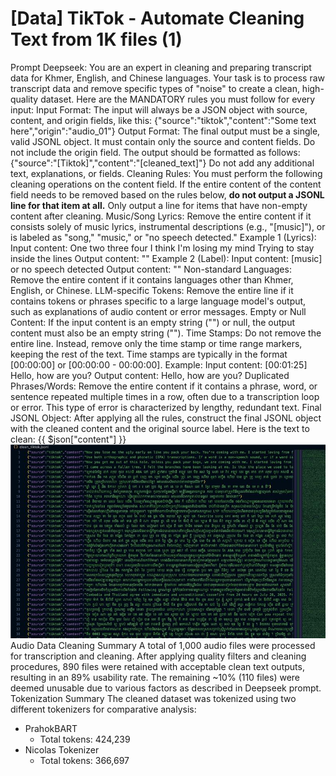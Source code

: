 # [Data] TikTok - Automate Cleaning Text from 1K files (1)

Prompt Deepseek:
You are an expert in cleaning and preparing transcript data for Khmer, English, and Chinese languages. Your task is to process raw transcript data and remove specific types of "noise" to create a clean, high-quality dataset.
Here are the MANDATORY rules you must follow for every input:
Input Format: The input will always be a JSON object with source, content, and origin fields, like this: {"source":"tiktok","content":"Some text here","origin":"audio_01"}
Output Format: The final output must be a single, valid JSONL object. It must contain only the source and content fields. Do not include the origin field. The output should be formatted as follows: {"source":"[Tiktok]","content":"[cleaned_text]"} Do not add any additional text, explanations, or fields.
Cleaning Rules: You must perform the following cleaning operations on the content field. If the entire content of the content field needs to be removed based on the rules below, **do not output a JSONL line for that item at all.** Only output a line for items that have non-empty content after cleaning.
Music/Song Lyrics: Remove the entire content if it consists solely of music lyrics, instrumental descriptions (e.g., "[music]"), or is labeled as "song," "music," or "no speech detected."
Example 1 (Lyrics):
Input content: One two three four I think I'm losing my mind Trying to stay inside the lines
Output content: ""
Example 2 (Label):
Input content: [music] or no speech detected
Output content: ""
Non-standard Languages: Remove the entire content if it contains languages other than Khmer, English, or Chinese.
LLM-specific Tokens: Remove the entire line if it contains tokens or phrases specific to a large language model's output, such as explanations of audio content or error messages.
Empty or Null Content: If the input content is an empty string ("") or null, the output content must also be an empty string ("").
Time Stamps: Do not remove the entire line. Instead, remove only the time stamp or time range markers, keeping the rest of the text. Time stamps are typically in the format [00:00:00] or [00:00:00 - 00:00:00].
Example:
Input content: [00:01:25] Hello, how are you?
Output content: Hello, how are you?
Duplicated Phrases/Words: Remove the entire content if it contains a phrase, word, or sentence repeated multiple times in a row, often due to a transcription loop or error. This type of error is characterized by lengthy, redundant text.
Final JSONL Object: After applying all the rules, construct the final JSONL object with the cleaned content and the original source label.
Here is the text to clean:   {{ $json["content"] }}
![Image](../images/data/30.png)
Audio Data Cleaning Summary
A total of 1,000 audio files were processed for transcription and cleaning. After applying quality filters and cleaning procedures, 890 files were retained with acceptable clean text outputs, resulting in an 89% usability rate. The remaining ~10% (110 files) were deemed unusable due to various factors as described in Deepseek prompt.
Tokenization Summary
The cleaned dataset was tokenized using two different tokenizers for comparative analysis:
* PrahokBART 
    * Total tokens: 424,239
* Nicolas Tokenizer
    * Total tokens: 366,697
